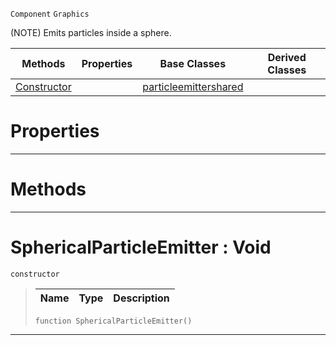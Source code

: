  `Component` `Graphics`



(NOTE) Emits particles inside a sphere.

|Methods|Properties|Base Classes|Derived Classes|
|---|---|---|---|
|[ Constructor](https://github.com/dragonCASTjosh/PlasmaDocs/blob/master/code_reference/class_reference/sphericalparticleemitter.markdown#sphericalparticleemitter)| |[particleemittershared](https://github.com/dragonCASTjosh/PlasmaDocs/blob/master/code_reference/class_reference/particleemittershared.markdown)| |


 #  Properties


---  
 #  Methods


---  
 #  SphericalParticleEmitter : Void

 `constructor`

> 
> |Name|Type|Description|
> |---|---|---|
> ``` lang=cpp, name=Lightning
> function SphericalParticleEmitter()
> ``` 


---  
 

 